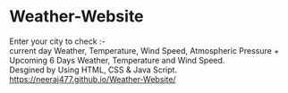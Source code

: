 # Weather-Website
Enter your city to check :- <br>
current day Weather, Temperature, Wind Speed, Atmospheric Pressure + Upcoming 6 Days Weather, Temperature and Wind Speed. <br>
Desgined by Using HTML, CSS & Java Script.
https://neeraj477.github.io/Weather-Website/
